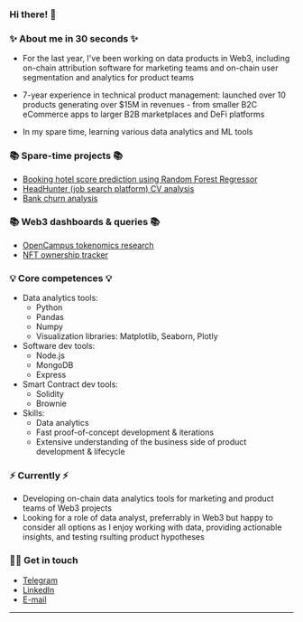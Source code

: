 ### Hi there! 👋

### ✨ About me in 30 seconds ✨

- For the last year, I've been working on data products in Web3, including on-chain attribution software for marketing teams and on-chain user segmentation and analytics for product teams

- 7-year experience in technical product management: launched over 10 products generating over $15M in revenues - from smaller B2C eCommerce apps to larger B2B marketplaces and DeFi platforms

- In my spare time, learning various data analytics and ML tools

### 📚 Spare-time projects 📚

- [Booking hotel score prediction using Random Forest Regressor](https://github.com/GetterGit/Booking-hotel-score-prediction)
- [HeadHunter (job search platform) CV analysis](https://github.com/GetterGit/HeadHunter-CV-analysis)
- [Bank churn analysis](https://github.com/GetterGit/Bank-churn-analysis)

### 📚 Web3 dashboards & queries 📚

- [OpenCampus tokenomics research](https://dune.com/vivianu/oc-tokenomics)
- [NFT ownership tracker](https://dune.com/vivianu/nft-collection-balances)

### 💡 Core competences 💡

- Data analytics tools:
  - Python
  - Pandas
  - Numpy
  - Visualization libraries: Matplotlib, Seaborn, Plotly
- Software dev tools:
  - Node.js
  - MongoDB
  - Express
- Smart Contract dev tools:
  - Solidity
  - Brownie
- Skills:
  - Data analytics
  - Fast proof-of-concept development & iterations
  - Extensive understanding of the business side of product development & lifecycle

### ⚡️ Currently ⚡️

- Developing on-chain data analytics tools for marketing and product teams of Web3 projects
- Looking for a role of data analyst, preferrably in Web3 but happy to consider all options as I enjoy working with data, providing actionable insights, and testing rsulting product hypotheses

### 🙌🏻 Get in touch

- [Telegram](t.me/valerii_anufriev)
- [LinkedIn](https://www.linkedin.com/in/valeriyanufriev/)
- [E-mail](anufriev.valeriy.m@gmail.com)

---
